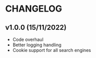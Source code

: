 # CHANGELOG

## v1.0.0 (15/11/2022)
- Code overhaul
- Better logging handling
- Cookie support for all search engines